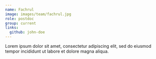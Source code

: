 ```yaml
---
name: Fachrul
image: images/team/fachrul.jpg
role: postdoc
group: current
links:
  github: john-doe
---
```


Lorem ipsum dolor sit amet, consectetur adipiscing elit, sed do eiusmod tempor incididunt ut labore et dolore magna aliqua.
